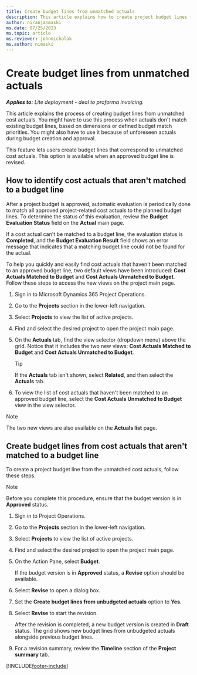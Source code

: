 ```yaml
---
title: Create budget lines from unmatched actuals
description: This article explains how to create project budget lines from cost actuals that could not be matched to an existing budget line during revision.
author: niranjanmaski
ms.date: 07/25/2023
ms.topic: article
ms.reviewer: johnmichalak
ms.author: nimaski
---
```


# Create budget lines from unmatched actuals

**_Applies to:_** _Lite deployment - deal to proforma invoicing._

This article explains the process of creating budget lines from unmatched cost actuals. You might have to use this process when actuals don't match existing budget lines, based on dimensions or defined budget match priorities. You might also have to use it because of unforeseen actuals during budget creation and approval.

This feature lets users create budget lines that correspond to unmatched cost actuals. This option is available when an approved budget line is revised.

## How to identify cost actuals that aren't matched to a budget line

After a project budget is approved, automatic evaluation is periodically done to match all approved project-related cost actuals to the planned budget lines. To determine the status of this evaluation, review the **Budget Evaluation Status** field on the **Actual** main page.

If a cost actual can't be matched to a budget line, the evaluation status is **Completed**, and the **Budget Evaluation Result** field shows an error message that indicates that a matching budget line could not be found for the actual.

To help you quickly and easily find cost actuals that haven't been matched to an approved budget line, two default views have been introduced: **Cost Actuals Matched to Budget** and **Cost Actuals Unmatched to Budget**. Follow these steps to access the new views on the project main page.

1. Sign in to Microsoft Dynamics 365 Project Operations.
1. Go to the **Projects** section in the lower-left navigation.
1. Select **Projects** to view the list of active projects.
1. Find and select the desired project to open the project main page.
1. On the **Actuals** tab, find the view selector (dropdown menu) above the grid. Notice that it includes the two new views: **Cost Actuals Matched to Budget** and **Cost Actuals Unmatched to Budget**.

    > [!TIP]
    > If the **Actuals** tab isn't shown, select **Related**, and then select the **Actuals** tab.

1. To view the list of cost actuals that haven't been matched to an approved budget line, select the **Cost Actuals Unmatched to Budget** view in the view selector.

> [!NOTE]
> The two new views are also available on the **Actuals list** page.

## Create budget lines from cost actuals that aren't matched to a budget line

To create a project budget line from the unmatched cost actuals, follow these steps.

> [!NOTE]
> Before you complete this procedure, ensure that the budget version is in **Approved** status.

1. Sign in to Project Operations.
1. Go to the **Projects** section in the lower-left navigation.
1. Select **Projects** to view the list of active projects.
1. Find and select the desired project to open the project main page.
1. On the Action Pane, select **Budget**.

    If the budget version is in **Approved** status, a **Revise** option should be available.

1. Select **Revise** to open a dialog box.
1. Set the **Create budget lines from unbudgeted actuals** option to **Yes**.
1. Select **Revise** to start the revision.

    After the revision is completed, a new budget version is created in **Draft** status. The grid shows new budget lines from unbudgeted actuals alongside previous budget lines.

1. For a revision summary, review the **Timeline** section of the **Project summary** tab.

[!INCLUDE[footer-include](../../includes/footer-banner.md)]
